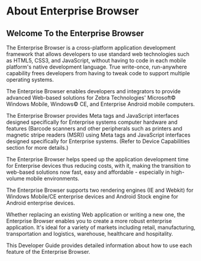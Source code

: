 # About Enterprise Browser
## Welcome To the Enterprise Browser
The Enterprise Browser is a cross-platform application development framework that allows developers to use standard web technologies such as HTML5, CSS3, and JavaScript, without having to code in each mobile platform's native development language. True write-once, run-anywhere capability frees developers from having to tweak code to support multiple operating systems.

The Enterprise Browser enables developers and integrators to provide advanced Web-based solutions for Zebra Technologies' Microsoft&copy; Windows Mobile, Windows&copy; CE, and Enterprise Android mobile computers. 

The Enterprise Browser provides Meta tags and JavaScript interfaces designed specifically for Enterprise systems computer hardware and features (Barcode scanners and other peripherals such as printers and magnetic stripe readers (MSR)) using Meta tags and JavaScript interfaces designed specifically for Enterprise systems. (Refer to Device Capabilities section for more details.)

The Enterprise Browser helps speed up the application development time for Enterprise devices thus reducing costs, with it, making the transition to web-based solutions now fast, easy and affordable - especially in high-volume mobile environments.

The Enterprise Browser supports two rendering engines (IE and Webkit) for Windows Mobile/CE enterprise devices and Android Stock engine for Android enterprise devices.

Whether replacing an existing Web application or writing a new one, the Enterprise Browser enables you to create a more robust enterprise application. It's ideal for a variety of markets including retail, manufacturing, transportation and logistics, warehouse, healthcare and hospitality.

This Developer Guide provides detailed information about how to use each feature of the Enterprise Browser.